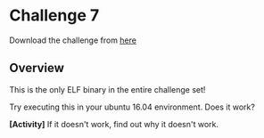 # Challenge 7

Download the challenge from [here](hashes)

## Overview

This is the only ELF binary in the entire challenge set!

Try executing this in your ubuntu 16.04 environment. Does it work?

**[Activity]** If it doesn't work, find out why it doesn't work.

